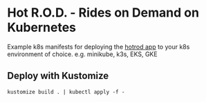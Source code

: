 # Hot R.O.D. - Rides on Demand on Kubernetes

Example k8s manifests for deploying the [hotrod app](..) to your k8s environment of choice. e.g. minikube, k3s, EKS, GKE

## Deploy with Kustomize

```
kustomize build . | kubectl apply -f -
```
